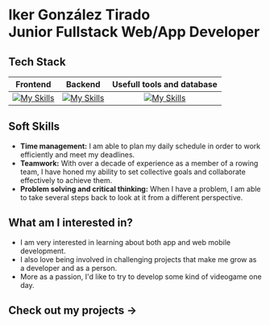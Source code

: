 <h1>Iker González Tirado<br>Junior Fullstack Web/App Developer</h1>

## Tech Stack
| **Frontend** | **Backend** | **Usefull tools and database** |
| :---: | :---: | :---: |
| [![My Skills](https://skillicons.dev/icons?i=html,css,tailwind,astro,bootstrap,ts,react)](https://skillicons.dev) | [![My Skills](https://skillicons.dev/icons?i=nodejs,js,express,laravel,php,dotnet,java,python)](https://skillicons.dev) | [![My Skills](https://skillicons.dev/icons?i=git,docker,vercel,mongo,postgres,mysql,azure,linux,figma,notion)](https://skillicons.dev) |

## Soft Skills
 - **Time management:** I am able to plan my daily schedule in order to work efficiently and meet my deadlines.
 - **Teamwork:** With over a decade of experience as a member of a rowing team, I have honed my ability to set collective goals and collaborate effectively to achieve them.
 - **Problem solving and critical thinking:** When I have a problem, I am able to take several steps back to look at it from a different perspective.

## What am I interested in?
 - I am very interested in learning about both app and web mobile development.
 - I also love being involved in challenging projects that make me grow as a developer and as a person.
 - More as a passion, I'd like to try to develop some kind of videogame one day.

## Check out my projects ->
